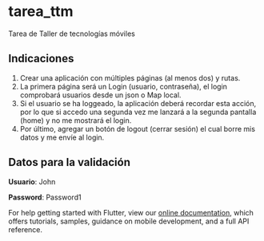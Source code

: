 # tarea_ttm

Tarea de Taller de tecnologías móviles

## Indicaciones

1. Crear una aplicación con múltiples páginas (al menos dos) y rutas.
2. La primera página será un Login (usuario, contraseña), el login
comprobará usuarios desde un json o Map local.
3. Si el usuario se ha loggeado, la aplicación deberá recordar esta
acción, por lo que si accedo una segunda vez me lanzará a la segunda
pantalla (home) y no me mostrará el login.
4. Por último, agregar un botón de logout (cerrar sesión) el cual borre
mis datos y me envíe al login.

## Datos para la validación

<b>Usuario</b>: John

<b>Password</b>: Password1

For help getting started with Flutter, view our
[online documentation](https://flutter.dev/docs), which offers tutorials,
samples, guidance on mobile development, and a full API reference.
